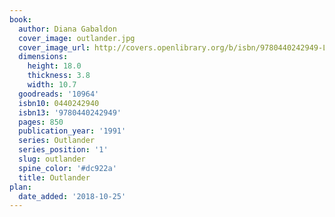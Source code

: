 ```yaml
---
book:
  author: Diana Gabaldon
  cover_image: outlander.jpg
  cover_image_url: http://covers.openlibrary.org/b/isbn/9780440242949-L.jpg
  dimensions:
    height: 18.0
    thickness: 3.8
    width: 10.7
  goodreads: '10964'
  isbn10: 0440242940
  isbn13: '9780440242949'
  pages: 850
  publication_year: '1991'
  series: Outlander
  series_position: '1'
  slug: outlander
  spine_color: '#dc922a'
  title: Outlander
plan:
  date_added: '2018-10-25'
---
```

